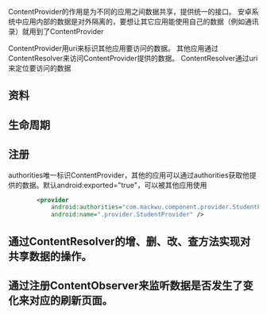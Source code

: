 ContentProvider的作用是为不同的应用之间数据共享，提供统一的接口。
安卓系统中应用内部的数据是对外隔离的，要想让其它应用能使用自己的数据（例如通讯录）就用到了ContentProvider

ContentProvider用uri来标识其他应用要访问的数据。
其他应用通过ContentResolver来访问ContentProvider提供的数据。
ContentResolver通过uri来定位要访问的数据

## 资料


## 生命周期


## 注册
authorities唯一标识ContentProvider，其他的应用可以通过authorities获取他提供的数据。默认android:exported="true"，可以被其他应用使用
```xml
        <provider
            android:authorities="com.mackwu.component.provider.StudentProvider"
            android:name=".provider.StudentProvider" />
```

## 通过ContentResolver的增、删、改、查方法实现对共享数据的操作。
## 通过注册ContentObserver来监听数据是否发生了变化来对应的刷新页面。

